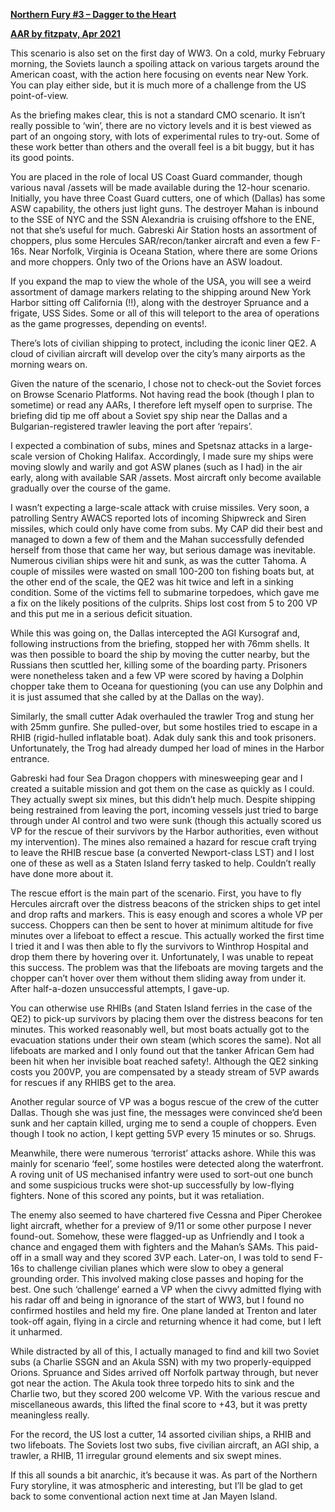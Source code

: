 **<u>Northern Fury \#3 – Dagger to the Heart</u>**

**<u>AAR by fitzpatv, Apr 2021</u>**

This scenario is also set on the first day of WW3. On a cold, murky
February morning, the Soviets launch a spoiling attack on various
targets around the American coast, with the action here focusing on
events near New York. You can play either side, but it is much more of a
challenge from the US point-of-view.

As the briefing makes clear, this is not a standard CMO scenario. It
isn’t really possible to ‘win’, there are no victory levels and it is
best viewed as part of an ongoing story, with lots of experimental rules
to try-out. Some of these work better than others and the overall feel
is a bit buggy, but it has its good points.

You are placed in the role of local US Coast Guard commander, though
various naval /assets will be made available during the 12-hour scenario.
Initially, you have three Coast Guard cutters, one of which (Dallas) has
some ASW capability, the others just light guns. The destroyer Mahan is
inbound to the SSE of NYC and the SSN Alexandria is cruising offshore to
the ENE, not that she’s useful for much. Gabreski Air Station hosts an
assortment of choppers, plus some Hercules SAR/recon/tanker aircraft and
even a few F-16s. Near Norfolk, Virginia is Oceana Station, where there
are some Orions and more choppers. Only two of the Orions have an ASW
loadout.

If you expand the map to view the whole of the USA, you will see a weird
assortment of damage markers relating to the shipping around New York
Harbor sitting off California (!!), along with the destroyer Spruance
and a frigate, USS Sides. Some or all of this will teleport to the area
of operations as the game progresses, depending on events!.

There’s lots of civilian shipping to protect, including the iconic liner
QE2. A cloud of civilian aircraft will develop over the city’s many
airports as the morning wears on.

Given the nature of the scenario, I chose not to check-out the Soviet
forces on Browse Scenario Platforms. Not having read the book (though I
plan to sometime) or read any AARs, I therefore left myself open to
surprise. The briefing did tip me off about a Soviet spy ship near the
Dallas and a Bulgarian-registered trawler leaving the port after
‘repairs’.

I expected a combination of subs, mines and Spetsnaz attacks in a
large-scale version of Choking Halifax. Accordingly, I made sure my
ships were moving slowly and warily and got ASW planes (such as I had)
in the air early, along with available SAR /assets. Most aircraft only
become available gradually over the course of the game.

I wasn’t expecting a large-scale attack with cruise missiles. Very soon,
a patrolling Sentry AWACS reported lots of incoming Shipwreck and Siren
missiles, which could only have come from subs. My CAP did their best
and managed to down a few of them and the Mahan successfully defended
herself from those that came her way, but serious damage was inevitable.
Numerous civilian ships were hit and sunk, as was the cutter Tahoma. A
couple of missiles were wasted on small 100-200 ton fishing boats but,
at the other end of the scale, the QE2 was hit twice and left in a
sinking condition. Some of the victims fell to submarine torpedoes,
which gave me a fix on the likely positions of the culprits. Ships lost
cost from 5 to 200 VP and this put me in a serious deficit situation.

While this was going on, the Dallas intercepted the AGI Kursograf and,
following instructions from the briefing, stopped her with 76mm shells.
It was then possible to board the ship by moving the cutter nearby, but
the Russians then scuttled her, killing some of the boarding party.
Prisoners were nonetheless taken and a few VP were scored by having a
Dolphin chopper take them to Oceana for questioning (you can use any
Dolphin and it is just assumed that she called by at the Dallas on the
way).

Similarly, the small cutter Adak overhauled the trawler Trog and stung
her with 25mm gunfire. She pulled-over, but some hostiles tried to
escape in a RHIB (rigid-hulled inflatable boat). Adak duly sank this and
took prisoners. Unfortunately, the Trog had already dumped her load of
mines in the Harbor entrance.

Gabreski had four Sea Dragon choppers with minesweeping gear and I
created a suitable mission and got them on the case as quickly as I
could. They actually swept six mines, but this didn’t help much. Despite
shipping being restrained from leaving the port, incoming vessels just
tried to barge through under AI control and two were sunk (though this
actually scored us VP for the rescue of their survivors by the Harbor
authorities, even without my intervention). The mines also remained a
hazard for rescue craft trying to leave the RHIB rescue base (a
converted Newport-class LST) and I lost one of these as well as a Staten
Island ferry tasked to help. Couldn’t really have done more about it.

The rescue effort is the main part of the scenario. First, you have to
fly Hercules aircraft over the distress beacons of the stricken ships to
get intel and drop rafts and markers. This is easy enough and scores a
whole VP per success. Choppers can then be sent to hover at minimum
altitude for five minutes over a lifeboat to effect a rescue. This
actually worked the first time I tried it and I was then able to fly the
survivors to Winthrop Hospital and drop them there by hovering over it.
Unfortunately, I was unable to repeat this success. The problem was that
the lifeboats are moving targets and the chopper can’t hover over them
without them sliding away from under it. After half-a-dozen unsuccessful
attempts, I gave-up.

You can otherwise use RHIBs (and Staten Island ferries in the case of
the QE2) to pick-up survivors by placing them over the distress beacons
for ten minutes. This worked reasonably well, but most boats actually
got to the evacuation stations under their own steam (which scores the
same). Not all lifeboats are marked and I only found out that the tanker
African Gem had been hit when her invisible boat reached safety!.
Although the QE2 sinking costs you 200VP, you are compensated by a
steady stream of 5VP awards for rescues if any RHIBS get to the area.

Another regular source of VP was a bogus rescue of the crew of the
cutter Dallas. Though she was just fine, the messages were convinced
she’d been sunk and her captain killed, urging me to send a couple of
choppers. Even though I took no action, I kept getting 5VP every 15
minutes or so. Shrugs.

Meanwhile, there were numerous ‘terrorist’ attacks ashore. While this
was mainly for scenario ‘feel’, some hostiles were detected along the
waterfront. A roving unit of US mechanised infantry were used to
sort-out one bunch and some suspicious trucks were shot-up successfully
by low-flying fighters. None of this scored any points, but it was
retaliation.

The enemy also seemed to have chartered five Cessna and Piper Cherokee
light aircraft, whether for a preview of 9/11 or some other purpose I
never found-out. Somehow, these were flagged-up as Unfriendly and I took
a chance and engaged them with fighters and the Mahan’s SAMs. This
paid-off in a small way and they scored 3VP each. Later-on, I was told
to send F-16s to challenge civilian planes which were slow to obey a
general grounding order. This involved making close passes and hoping
for the best. One such ‘challenge’ earned a VP when the civvy admitted
flying with his radar off and being in ignorance of the start of WW3,
but I found no confirmed hostiles and held my fire. One plane landed at
Trenton and later took-off again, flying in a circle and returning
whence it had come, but I left it unharmed.

While distracted by all of this, I actually managed to find and kill two
Soviet subs (a Charlie SSGN and an Akula SSN) with my two
properly-equipped Orions. Spruance and Sides arrived off Norfolk partway
through, but never got near the action. The Akula took three torpedo
hits to sink and the Charlie two, but they scored 200 welcome VP. With
the various rescue and miscellaneous awards, this lifted the final score
to +43, but it was pretty meaningless really.

For the record, the US lost a cutter, 14 assorted civilian ships, a RHIB
and two lifeboats. The Soviets lost two subs, five civilian aircraft, an
AGI ship, a trawler, a RHIB, 11 irregular ground elements and six swept
mines.

If this all sounds a bit anarchic, it’s because it was. As part of the
Northern Fury storyline, it was atmospheric and interesting, but I’ll be
glad to get back to some conventional action next time at Jan Mayen
Island.
